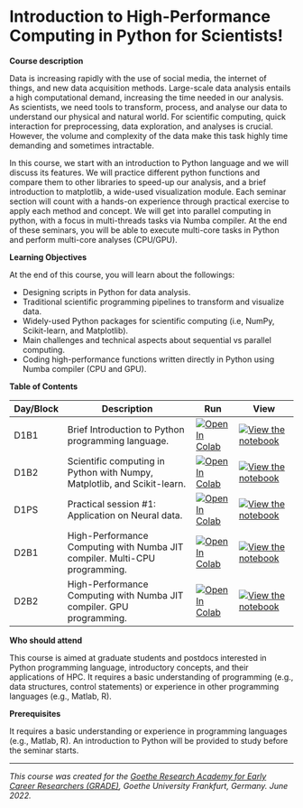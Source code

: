 # Introduction to High-Performance Computing in Python for Scientists!


**Course description**

Data is increasing rapidly with the use of social media, the internet of things, and new data acquisition methods. Large-scale data analysis entails a high computational demand, increasing the time needed in our analysis. As scientists, we need tools to transform, process, and analyse our data to understand our physical and natural world. For scientific computing, quick interaction for preprocessing, data exploration, and analyses is crucial. However, the volume and complexity of the data make this task highly time demanding and sometimes intractable.

In this course, we start with an introduction to Python language and we will discuss its features. We will practice different python functions and compare them to other libraries to speed-up our analysis, and a brief introduction to matplotlib, a wide-used visualization module. Each seminar section will count with a hands-on experience through practical exercise to apply each method and concept. We will get into parallel computing in python, with a focus in multi-threads tasks via Numba compiler. At the end of these seminars, you will be able to execute multi-core tasks in Python and perform multi-core analyses (CPU/GPU).

**Learning Objectives**

At the end of this course, you will learn about the followings:

+ Designing scripts in Python for data analysis.
+ Traditional scientific programming pipelines to transform and visualize data.
+ Widely-used Python packages for scientific computing (i.e, NumPy, Scikit-learn, and Matplotlib).
+ Main challenges and technical aspects about sequential vs parallel computing.
+ Coding high-performance functions written directly in Python using Numba compiler (CPU and GPU).

**Table of Contents**

| Day/Block | Description | Run | View |
| - | --- | ---  | ---- |
| D1B1 | Brief Introduction to Python programming language. | [![Open In Colab](https://colab.research.google.com/assets/colab-badge.svg)](https://colab.research.google.com/github/bsotomayorg/Intro_HPC_Python/blob/main/notebooks/01%20-%20Python_Essentials.ipynb) | [![View the notebook](https://img.shields.io/badge/render-nbviewer-orange.svg)](https://nbviewer.jupyter.org/github/bsotomayorg/Intro_HPC_Python/blob/main/notebooks/01%20-%20Python_Essentials.ipynb?flush_cache=true) |
| D1B2 | Scientific computing in Python with Numpy, Matplotlib, and Scikit-learn. | [![Open In Colab](https://colab.research.google.com/assets/colab-badge.svg)](https://colab.research.google.com/github/bsotomayorg/Intro_HPC_Python/blob/main/notebooks/02%20-%20Scientific_Computing_with_Python.ipynb) | [![View the notebook](https://img.shields.io/badge/render-nbviewer-orange.svg)](https://nbviewer.jupyter.org/github/bsotomayorg/Intro_HPC_Python/blob/main/notebooks/02%20-%20Scientific_Computing_with_Python.ipynb?flush_cache=true) |
| D1PS | Practical session #1: Application on Neural data. | [![Open In Colab](https://colab.research.google.com/assets/colab-badge.svg)](https://colab.research.google.com/github/bsotomayorg/Intro_HPC_Python/blob/main/notebooks/03%20-%20Practical_Session_Neural_Dataset.ipynb) | [![View the notebook](https://img.shields.io/badge/render-nbviewer-orange.svg)](https://nbviewer.jupyter.org/github/bsotomayorg/Intro_HPC_Python/blob/main/notebooks/03%20-%20Practical_Session_Neural_Dataset.ipynb?flush_cache=true) |
| D2B1 | High-Performance Computing with Numba JIT compiler. Multi-CPU programming. | [![Open In Colab](https://colab.research.google.com/assets/colab-badge.svg)](https://colab.research.google.com/github/bsotomayorg/Intro_HPC_Python/blob/main/notebooks/04%20-%20Multi-CPU_programming_in_Python.ipynb) | [![View the notebook](https://img.shields.io/badge/render-nbviewer-orange.svg)](https://nbviewer.jupyter.org/github/bsotomayorg/Intro_HPC_Python/blob/main/notebooks/04%20-%20Multi-CPU_programming_in_Python.ipynb?flush_cache=true) |
| D2B2 | High-Performance Computing with Numba JIT compiler. GPU programming. | [![Open In Colab](https://colab.research.google.com/assets/colab-badge.svg)](https://colab.research.google.com/github/bsotomayorg/Intro_HPC_Python/blob/main/notebooks/05%20-%20GPU_programming_in_Python.ipynb) | [![View the notebook](https://img.shields.io/badge/render-nbviewer-orange.svg)](https://nbviewer.jupyter.org/github/bsotomayorg/Intro_HPC_Python/blob/main/notebooks/05%20-%20GPU_programming_in_Python.ipynb?flush_cache=true) |


**Who should attend**

This course is aimed at graduate students and postdocs interested in Python programming language, introductory concepts, and their applications of HPC. It requires a basic understanding of programming (e.g., data structures, control statements) or experience in other programming languages (e.g., Matlab, R).

**Prerequisites**

It requires a basic understanding or experience in programming languages (e.g., Matlab, R). An introduction to Python will be provided to study before the seminar starts.

---

_This course was created for the [Goethe Research Academy for Early Career Researchers (GRADE)](https://www.goethe-university-frankfurt.de/), Goethe University Frankfurt, Germany. June 2022._
